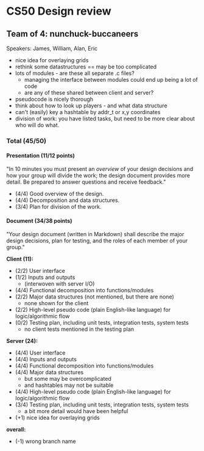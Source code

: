 # CS50 Design review
## Team of 4: nunchuck-buccaneers

Speakers: James, William, Alan, Eric

* nice idea for overlaying grids
* rethink some datastructures == may be too complicated
* lots of modules - are these all separate .c files? 
	* managing the interface between modules could end up being a lot of code
	* are any of these shared between client and server?
* pseudocode is nicely thorough
* think about how to look up players - and what data structure
* can't (easily) key a hashtable by addr_t or x,y coordinates
* division of work: you have listed tasks, but need to be more clear about who will do what.


### Total (45/50)

#### Presentation (11/12 points)

"In 10 minutes you must present an *overview* of your design decisions and how your group will divide the work; the design document provides more detail. Be prepared to answer questions and receive feedback."

* (4/4) Good overview of the design.
* (4/4) Decomposition and data structures.
* (3/4) Plan for division of the work.

#### Document (34/38 points)

"Your design document (written in Markdown) shall describe the major design decisions, plan for testing, and the roles of each member of your group."

**Client (11):**

* (2/2) User interface
* (1/2) Inputs and outputs
	* (interwoven with server I/O)
* (4/4) Functional decomposition into functions/modules
* (2/2) Major data structures (not mentioned, but there are none)
	* none shown for the client
* (2/2) High-level pseudo code (plain English-like language) for logic/algorithmic flow
* (0/2) Testing plan, including unit tests, integration tests, system tests
	* no client tests mentioned in the testing plan

**Server (24):**

* (4/4) User interface
* (4/4) Inputs and outputs
* (4/4) Functional decomposition into functions/modules
* (4/4) Major data structures
	* but some may be overcomplicated
	* and hashtables may not be suitable
* (4/4) High-level pseudo code (plain English-like language) for logic/algorithmic flow
* (3/4) Testing plan, including unit tests, integration tests, system tests
	* a bit more detail would have been helpful
* (+1) nice idea for overlaying grids

**overall:**
* (-1) wrong branch name
